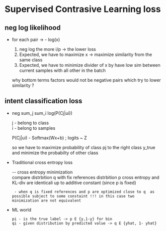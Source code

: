 # Supervised Contrasive Learning loss


neg log likelihood
---
 
 - for each pair -> - log(x) 
  
    1. neg log the more i/p  -> the lower loss
    2. Expected, we have to maximize x  -> maximize similarity from the same class 
    3. Expected, we have to minimize divider of x by have low sim between current samples with all other in the batch 
  
    why bottom terms factors would not be negative pairs which try to lower similarity ?   



intent classification loss  
---

 - neg sum_j sum_i log(P(Cj|ui))
  
   j - belong to class  
   i - belong to samples

   P(Cj|ui) - Softmax(Wx+b) ; logits ~ Z  

   
   so we have to maximize probability of class pj to the right class  y_true
   and minimize the probabilty of other class 

 - Traditional cross entropy loss 

    -- cross entropy minimization  
        compare distrbition q with fix references distrbition p
        cross entropy and KL-div are identicali up to additive constant (since p is fixed)
       
        - when q is fixed references and p are optimized close to q  as possible subject to some constaint !!! in this case two minimization are not equivalent 


 - ML world
       
       pi - is the true label -> p E {y,1-y} for bin
       qi - given distribution by predicted value -> q E {yhat, 1- yhat}





